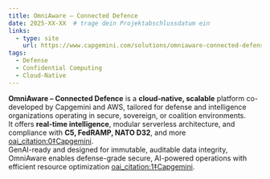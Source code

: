 ```yaml
---
title: OmniAware – Connected Defence
date: 2025-XX-XX  # trage dein Projektabschlussdatum ein
links:
  - type: site
    url: https://www.capgemini.com/solutions/omniaware-connected-defense/
tags:
  - Defense
  - Confidential Computing
  - Cloud-Native
---
```


**OmniAware – Connected Defence** is a **cloud-native, scalable** platform co-developed by Capgemini and AWS, tailored for defense and intelligence organizations operating in secure, sovereign, or coalition environments.  
It offers **real-time intelligence**, modular serverless architecture, and compliance with **C5, FedRAMP, NATO D32**, and more  [oai_citation:0‡Capgemini](https://www.capgemini.com/solutions/omniaware-connected-defense/?utm_source=chatgpt.com).  
GenAI-ready and designed for immutable, auditable data integrity, OmniAware enables defense-grade secure, AI-powered operations with efficient resource optimization  [oai_citation:1‡Capgemini](https://www.capgemini.com/solutions/omniaware-connected-defense/?utm_source=chatgpt.com).